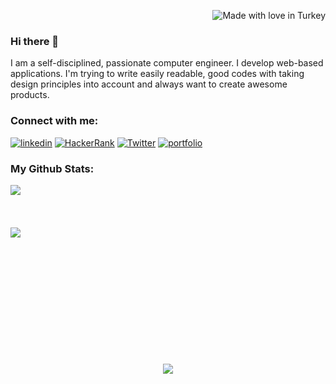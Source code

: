  <p align=end><img src="https://madewithlove.now.sh/tr?heart=true&colorB=%23ff0019" alt="Made with love in Turkey"></p>
 
### Hi there 👋

I am a self-disciplined, passionate computer engineer. I develop web-based applications. I'm trying to write easily readable, good codes with taking design principles into account and always want to create awesome products.

### Connect with me:
[![linkedin](https://img.shields.io/badge/linkedin-0A66C2?style=for-the-badge&logo=linkedin&logoColor=white)](https://www.linkedin.com/in/sena-atak%C3%B6%C5%9Fker-3a79b0235/)
[![HackerRank](https://img.shields.io/badge/-Hackerrank-2EC866?style=for-the-badge&logo=HackerRank&logoColor=white)](https://www.hackerrank.com/darkphoenixq)
[![Twitter](https://img.shields.io/badge/twitter-%231DA1F2.svg?style=for-the-badge&logo=Twitter&logoColor=white)](https://twitter.com/SenaAtakosker)
[![portfolio](https://img.shields.io/badge/Gmail-D14836?style=for-the-badge&logo=gmail&logoColor=white)](mailto:senaatakosker@gmail.com)


### My Github Stats:

<div>
  <a href="https://github-readme-stats.vercel.app/api/top-langs/?username=SwishSwishBish&langs_count=7&hide=php&theme=react&hide_border=true&bg_color=0D1117">
  <img align="left" src="https://github-readme-stats.vercel.app/api/top-langs/?username=SwishSwishBish&langs_count=7&hide=php&theme=react&hide_border=true&bg_color=0D1117" />
</a>
<br/><br/><br/><br/>
<a href="https://github-readme-stats.vercel.app/api?username=SwishSwishBish&theme=react&hide_border=true&bg_color=0D1117">
  <img  align="left" src="https://github-readme-stats.vercel.app/api?username=SwishSwishBish&count_private=true&show_icons=true&theme=react&hide_border=true&bg_color=0D1117" />
</a>
</div>
<div align="center">
 
<br /><br /><br /><br /><br /><br /><br /><br /><br /><br /><br /><br />
<a href="https://visitorbadge.io/status?path=https%3A%2F%2Fgithub.com%2FSwishSwishBish"><img align="center" src="https://api.visitorbadge.io/api/visitors?path=https%3A%2F%2Fgithub.com%2FSwishSwishBish&label=VISITORS&countColor=%2353bad6" /></a>
</div>
